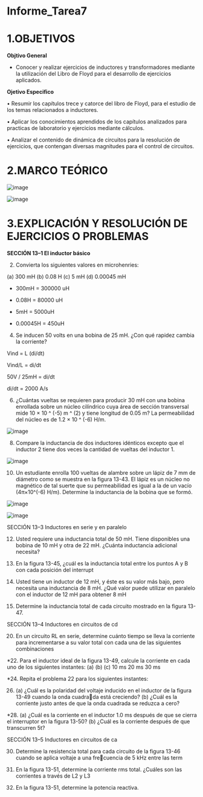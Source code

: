 # Informe_Tarea7

# **1.OBJETIVOS**

**Objtivo  General**

* Conocer y realizar ejercicios de inductores y transformadores mediante la utilización del Libro de Floyd para el desarrollo de ejercicios aplicados.
 
**Ojetivo Especifico**

• Resumir los capítulos trece y catorce del libro de Floyd, para el estudio de los temas relacionados a inductores.

• Aplicar los conocimientos aprendidos de los capítulos analizados para practicas de laboratorio y ejercicios mediante cálculos.

• Analizar el contenido de dinámica de circuitos para la resolución de ejercicios, que contengan diversas magnitudes para el control de circuitos.

# **2.MARCO TEÓRICO**

![image](https://user-images.githubusercontent.com/105617383/184255028-054612b9-dccf-4af4-baa9-2062b4f5026f.png)

![image](https://user-images.githubusercontent.com/105617383/184258845-a5b72547-6fef-49b1-86ce-9d3db2999edf.png)

# **3.EXPLICACIÓN Y RESOLUCIÓN DE EJERCICIOS O PROBLEMAS**

**SECCIÓN 13–1 El inductor básico**

2. Convierta los siguientes valores en microhenries:

(a) 300 mH (b) 0.08 H (c) 5 mH (d) 0.00045 mH

* 300mH = 300000 uH

* 0.08H = 80000 uH

* 5mH = 5000uH

* 0.00045H = 450uH

4. Se inducen 50 volts en una bobina de 25 mH. ¿Con qué rapidez cambia la corriente?

Vind = L (di/dt)

Vind/L = di/dt

50V / 25mH = di/dt

di/dt = 2000 A/s

6. ¿Cuántas vueltas se requieren para producir 30 mH con una bobina enrollada sobre un núcleo cilíndrico cuya área de sección transversal mide 10 × 10 ^ (-5) m ^ (2) y tiene longitud de 0.05 m? La permeabilidad
del núcleo es de 1.2 × 10 ^ (-6) H/m. 

![image](https://user-images.githubusercontent.com/105617383/185480355-a35ca8f3-e39b-4831-a414-c1e7cdc425c0.png)

8. Compare la inductancia de dos inductores idénticos excepto que el inductor 2 tiene dos veces la cantidad de vueltas del inductor 1.

![image](https://user-images.githubusercontent.com/105617383/185480398-c3ed48e6-c309-47a2-b9ac-6da70788b99a.png)

10. Un estudiante enrolla 100 vueltas de alambre sobre un lápiz de 7 mm de diámetro como se muestra en la figura 13-43. El lápiz es un núcleo no magnético de tal suerte que su permeabilidad es igual a la de un vacío (4π×10^(-6) H/m). Determine la inductancia de la bobina que se formó.

![image](https://user-images.githubusercontent.com/105617383/185480887-c0638831-03a8-490c-9a9e-d43ec8dc4036.png)

![image](https://user-images.githubusercontent.com/105617383/185481093-5326e86c-5d6e-4ed2-9418-7e12f781126d.png)

SECCIÓN 13–3 Inductores en serie y en paralelo

12. Usted requiere una inductancia total de 50 mH. Tiene disponibles una bobina de 10 mH y otra de 22 mH.
¿Cuánta inductancia adicional necesita?

14. En la figura 13-45, ¿cuál es la inductancia total entre los puntos A y B con cada posición del interrupt


16. Usted tiene un inductor de 12 mH, y éste es su valor más bajo, pero necesita una inductancia de 8 mH.
¿Qué valor puede utilizar en paralelo con el inductor de 12 mH para obtener 8 mH

18. Determine la inductancia total de cada circuito mostrado en la figura 13-47.


SECCIÓN 13–4 Inductores en circuitos de cd

20. En un circuito RL en serie, determine cuánto tiempo se lleva la corriente para incrementarse a su valor
total con cada una de las siguientes combinaciones

*22. Para el inductor ideal de la figura 13-49, calcule la corriente en cada uno de los siguientes instantes:
(a) (b) (c) 10 ms 20 ms 30 ms


*24. Repita el problema 22 para los siguientes instantes:

26. (a) ¿Cuál es la polaridad del voltaje inducido en el inductor de la figura 13-49 cuando la onda cuadrada está creciendo?
(b) ¿Cuál es la corriente justo antes de que la onda cuadrada se reduzca a cero?


*28. (a) ¿Cuál es la corriente en el inductor 1.0 ms después de que se cierra el interruptor en la figura 13-50?
(b) ¿Cuál es la corriente después de que transcurren 5t?

SECCIÓN 13–5 Inductores en circuitos de ca

30. Determine la resistencia total para cada circuito de la figura 13-46 cuando se aplica voltaje a una frecuencia de 5 kHz entre las term

32. En la figura 13-51, determine la corriente rms total. ¿Cuáles son las corrientes a través de L2 y L3

34. En la figura 13-51, determine la potencia reactiva.










